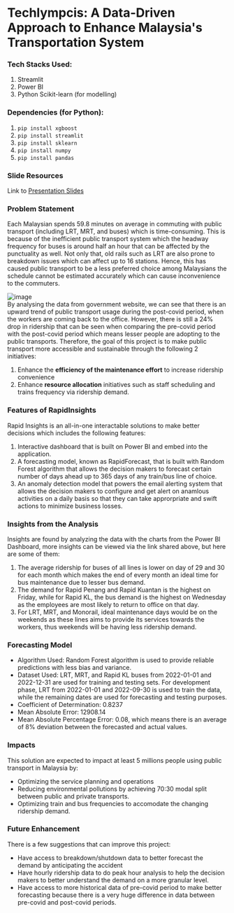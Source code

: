 # Techlympcis: A Data-Driven Approach to Enhance Malaysia's Transportation System

### Tech Stacks Used:
1. Streamlit
2. Power BI
3. Python Scikit-learn (for modelling)

### Dependencies (for Python):
1. `pip install xgboost`
2. `pip install streamlit`
3. `pip install sklearn`
4. `pip install numpy`
5. `pip install pandas`

### Slide Resources
Link to [Presentation Slides](https://www.canva.com/design/DAF1JT2WQcE/3sP20E03ApkSChl3OdkAhg/edit?utm_content=DAF1JT2WQcE&utm_campaign=designshare&utm_medium=link2&utm_source=sharebutton)

### Problem Statement
Each Malaysian spends 59.8 minutes on average in commuting with public transport (including LRT, MRT, and buses) which is time-consuming. This is because of the inefficient public transport system which the headway frequency for buses is around half an hour that can be affected by the punctuality as well. Not only that, old rails such as LRT are also prone to breakdown issues which can affect up to 16 stations. Hence, this has caused public transport to be a less preferred choice among Malaysians the schedule cannot be estimated accurately which can cause inconvenience to the commuters.  

![image](https://github.com/HkFromMY/techlympics-rapidinsights/assets/48499555/db6cf6b9-0b90-4777-a62c-72ca43fc5ca2)  
By analysing the data from government website, we can see that there is an upward trend of public transport usage during the post-covid period, when the workers are coming back to the office. However, there is still a 24% drop in ridership that can be seen when comparing the pre-covid period with the post-covid period which means lesser people are adopting to the public transports. Therefore, the goal of this project is to make public transport more accessible and sustainable through the following 2 initiatives:
1. Enhance the **efficiency of the maintenance effort** to increase ridership convenience
2. Enhance **resource allocation** initiatives such as staff scheduling and trains frequency via ridership demand.

### Features of RapidInsights
Rapid Insights is an all-in-one interactable solutions to make better decisions which includes the following features:
1. Interactive dashboard that is built on Power BI and embed into the application.
2. A forecasting model, known as RapidForecast, that is built with Random Forest algorithm that allows the decision makers to forecast certain number of days ahead up to 365 days of any train/bus line of choice.
3. An anomaly detection model that powers the email alerting system that allows the decision makers to configure and get alert on anamlous activities on a daily basis so that they can take approrpriate and swift actions to minimize business losses.

### Insights from the Analysis
Insights are found by analyzing the data with the charts from the Power BI Dashboard, more insights can be viewed via the link shared above, but here are some of them:
1. The average ridership for buses of all lines is lower on day of 29 and 30 for each month which makes the end of every month an ideal time for bus maintenance due to lesser bus demand.
2. The demand for Rapid Penang and Rapid Kuantan is the highest on Friday, while for Rapid KL, the bus demand is the highest on Wednesday as the employees are most likely to return to office on that day.
3. For LRT, MRT, and Monorail, ideal maintenance days would be on the weekends as these lines aims to provide its services towards the workers, thus weekends will be having less ridership demand.

### Forecasting Model
- Algorithm Used: Random Forest algorithm is used to provide reliable predictions with less bias and variance.
- Dataset Used: LRT, MRT, and Rapid KL buses from 2022-01-01 and 2022-12-31 are used for training and testing sets. For development phase, LRT from 2022-01-01 and 2022-09-30 is used to train the data, while the remaining dates are used for forecasting and testing purposes. 
- Coefficient of Determination: 0.8237
- Mean Absolute Error: 12908.14
- Mean Absolute Percentage Error: 0.08, which means there is an average of 8% deviation between the forecasted and actual values.

### Impacts
This solution are expected to impact at least 5 millions people using public transport in Malaysia by:
- Optimizing the service planning and operations
- Reducing environmental pollutions by achieving 70:30 modal split between public and private transports.
- Optimizing train and bus frequencies to accomodate the changing ridership demand.

### Future Enhancement
There is a few suggestions that can improve this project:
- Have access to breakdown/shutdown data to better forecast the demand by anticipating the accident
- Have hourly ridership data to do peak hour analysis to help the decision makers to better understand the demand on a more granular level.
- Have access to more historical data of pre-covid period to make better forecasting because there is a very huge difference in data between pre-covid and post-covid periods.
